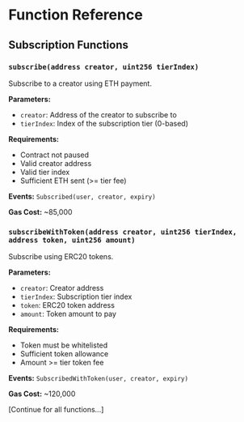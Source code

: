 #  Function Reference

## Subscription Functions

### `subscribe(address creator, uint256 tierIndex)`
Subscribe to a creator using ETH payment.

**Parameters:**
- `creator`: Address of the creator to subscribe to
- `tierIndex`: Index of the subscription tier (0-based)

**Requirements:**
- Contract not paused
- Valid creator address
- Valid tier index
- Sufficient ETH sent (>= tier fee)

**Events:** `Subscribed(user, creator, expiry)`

**Gas Cost:** ~85,000

### `subscribeWithToken(address creator, uint256 tierIndex, address token, uint256 amount)`
Subscribe using ERC20 tokens.

**Parameters:**
- `creator`: Creator address
- `tierIndex`: Subscription tier index  
- `token`: ERC20 token address
- `amount`: Token amount to pay

**Requirements:**
- Token must be whitelisted
- Sufficient token allowance
- Amount >= tier token fee

**Events:** `SubscribedWithToken(user, creator, expiry)`

**Gas Cost:** ~120,000

[Continue for all functions...]
